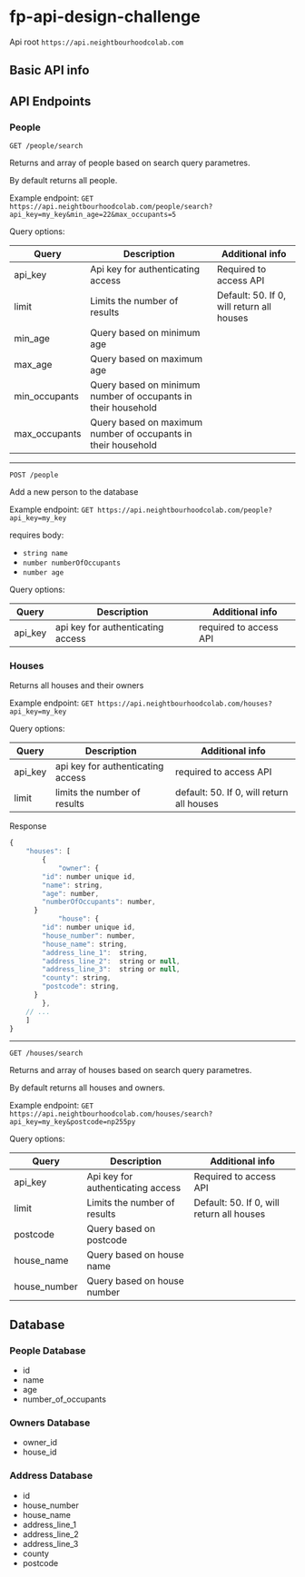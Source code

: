 # fp-api-design-challenge

Api root `https://api.neightbourhoodcolab.com`

## Basic API info

## API Endpoints

### People

`GET /people/search`

Returns and array of people based on search query parametres.

By default returns all people.

Example endpoint: `GET https://api.neightbourhoodcolab.com/people/search?api_key=my_key&min_age=22&max_occupants=5`

Query options:

| Query         | Description                                                   | Additional info                           |
| ------------- | ------------------------------------------------------------- | ----------------------------------------- |
| api_key       | Api key for authenticating access                             | Required to access API                    |
| limit         | Limits the number of results                                  | Default: 50. If 0, will return all houses |
| min_age       | Query based on minimum age                                    |                                           |
| max_age       | Query based on maximum age                                    |                                           |
| min_occupants | Query based on minimum number of occupants in their household |                                           |
| max_occupants | Query based on maximum number of occupants in their household |                                           |

---

`POST /people`

Add a new person to the database

Example endpoint: `GET https://api.neightbourhoodcolab.com/people?api_key=my_key`

requires body:

- `string name`
- `number numberOfOccupants`
- `number age`

Query options:

| Query   | Description                       | Additional info        |
| ------- | --------------------------------- | ---------------------- |
| api_key | api key for authenticating access | required to access API |

### Houses

Returns all houses and their owners

Example endpoint: `GET https://api.neightbourhoodcolab.com/houses?api_key=my_key`

Query options:

| Query   | Description                       | Additional info                           |
| ------- | --------------------------------- | ----------------------------------------- |
| api_key | api key for authenticating access | required to access API                    |
| limit   | limits the number of results      | default: 50. If 0, will return all houses |

Response

```js
{
	"houses": [
		{
			"owner": {
        "id": number unique id,
        "name": string,
        "age": number,
        "numberOfOccupants": number,
      }
			"house": {
        "id": number unique id,
        "house_number": number,
        "house_name": string,
        "address_line_1":  string,
        "address_line_2":  string or null,
        "address_line_3":  string or null,
        "county": string,
        "postcode": string,
      }
		},
    // ...
	]
}
```

---

`GET /houses/search`

Returns and array of houses based on search query parametres.

By default returns all houses and owners.

Example endpoint: `GET https://api.neightbourhoodcolab.com/houses/search?api_key=my_key&postcode=np255py`

Query options:

| Query        | Description                       | Additional info                           |
| ------------ | --------------------------------- | ----------------------------------------- |
| api_key      | Api key for authenticating access | Required to access API                    |
| limit        | Limits the number of results      | Default: 50. If 0, will return all houses |
| postcode     | Query based on postcode           |                                           |
| house_name   | Query based on house name         |                                           |
| house_number | Query based on house number       |                                           |

## Database

### People Database

- id
- name
- age
- number_of_occupants

### Owners Database

- owner_id
- house_id

### Address Database

- id
- house_number
- house_name
- address_line_1
- address_line_2
- address_line_3
- county
- postcode
